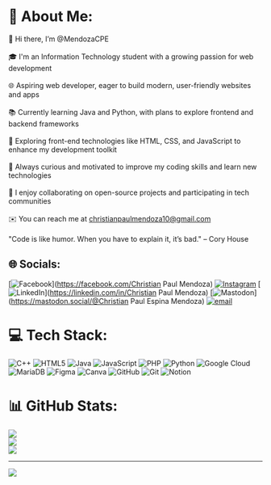 # 💫 About Me:
👋 Hi there, I’m @MendozaCPE<br><br>🎓 I'm an Information Technology student with a growing passion for web development<br><br>🌐 Aspiring web developer, eager to build modern, user-friendly websites and apps<br><br>📚 Currently learning Java and Python, with plans to explore frontend and backend frameworks<br><br>🌱 Exploring front-end technologies like HTML, CSS, and JavaScript to enhance my development toolkit<br><br>🧠 Always curious and motivated to improve my coding skills and learn new technologies<br><br>🤝 I enjoy collaborating on open-source projects and participating in tech communities<br><br>✉️ You can reach me at christianpaulmendoza10@gmail.com<br><br>"Code is like humor. When you have to explain it, it’s bad." – Cory House


## 🌐 Socials:
[![Facebook](https://img.shields.io/badge/Facebook-%231877F2.svg?logo=Facebook&logoColor=white)](https://facebook.com/Christian Paul Mendoza) [![Instagram](https://img.shields.io/badge/Instagram-%23E4405F.svg?logo=Instagram&logoColor=white)](https://instagram.com/popopopaul_) [![LinkedIn](https://img.shields.io/badge/LinkedIn-%230077B5.svg?logo=linkedin&logoColor=white)](https://linkedin.com/in/Christian Paul Mendoza) [![Mastodon](https://img.shields.io/badge/-MASTODON-%232B90D9?logo=mastodon&logoColor=white)](https://mastodon.social/@Christian Paul Espina Mendoza) [![email](https://img.shields.io/badge/Email-D14836?logo=gmail&logoColor=white)](mailto:christianpaulmendoza10@gmail.com) 

# 💻 Tech Stack:
![C++](https://img.shields.io/badge/c++-%2300599C.svg?style=for-the-badge&logo=c%2B%2B&logoColor=white) ![HTML5](https://img.shields.io/badge/html5-%23E34F26.svg?style=for-the-badge&logo=html5&logoColor=white) ![Java](https://img.shields.io/badge/java-%23ED8B00.svg?style=for-the-badge&logo=openjdk&logoColor=white) ![JavaScript](https://img.shields.io/badge/javascript-%23323330.svg?style=for-the-badge&logo=javascript&logoColor=%23F7DF1E) ![PHP](https://img.shields.io/badge/php-%23777BB4.svg?style=for-the-badge&logo=php&logoColor=white) ![Python](https://img.shields.io/badge/python-3670A0?style=for-the-badge&logo=python&logoColor=ffdd54) ![Google Cloud](https://img.shields.io/badge/GoogleCloud-%234285F4.svg?style=for-the-badge&logo=google-cloud&logoColor=white) ![MariaDB](https://img.shields.io/badge/MariaDB-003545?style=for-the-badge&logo=mariadb&logoColor=white) ![Figma](https://img.shields.io/badge/figma-%23F24E1E.svg?style=for-the-badge&logo=figma&logoColor=white) ![Canva](https://img.shields.io/badge/Canva-%2300C4CC.svg?style=for-the-badge&logo=Canva&logoColor=white) ![GitHub](https://img.shields.io/badge/github-%23121011.svg?style=for-the-badge&logo=github&logoColor=white) ![Git](https://img.shields.io/badge/git-%23F05033.svg?style=for-the-badge&logo=git&logoColor=white) ![Notion](https://img.shields.io/badge/Notion-%23000000.svg?style=for-the-badge&logo=notion&logoColor=white)
# 📊 GitHub Stats:
![](https://github-readme-stats.vercel.app/api?username=MendozaCPE&theme=dark&hide_border=false&include_all_commits=false&count_private=false)<br/>
![](https://nirzak-streak-stats.vercel.app/?user=MendozaCPE&theme=dark&hide_border=false)<br/>
![](https://github-readme-stats.vercel.app/api/top-langs/?username=MendozaCPE&theme=dark&hide_border=false&include_all_commits=false&count_private=false&layout=compact)

---
[![](https://visitcount.itsvg.in/api?id=MendozaCPE&icon=0&color=0)](https://visitcount.itsvg.in)

<!-- Proudly created with GPRM ( https://gprm.itsvg.in ) -->
